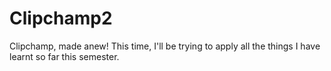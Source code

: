 # Clipchamp2
Clipchamp, made anew! This time, I'll be trying to apply all the things I have learnt so far this semester. 
